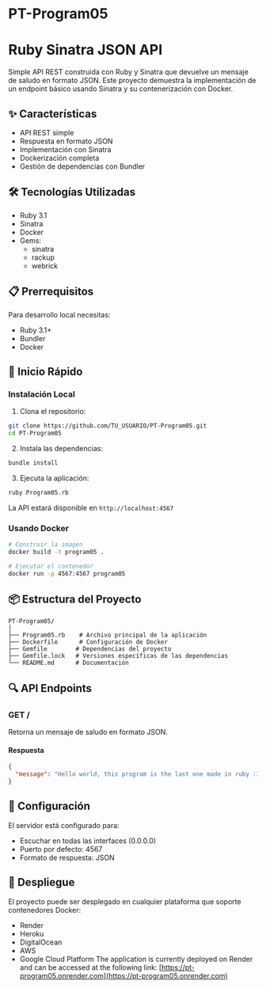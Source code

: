 # PT-Program05

# Ruby Sinatra JSON API

Simple API REST construida con Ruby y Sinatra que devuelve un mensaje de saludo en formato JSON. Este proyecto demuestra la implementación de un endpoint básico usando Sinatra y su contenerización con Docker.

## ✨ Características

- API REST simple
- Respuesta en formato JSON
- Implementación con Sinatra
- Dockerización completa
- Gestión de dependencias con Bundler

## 🛠️ Tecnologías Utilizadas

- Ruby 3.1
- Sinatra
- Docker
- Gems:
  - sinatra
  - rackup
  - webrick

## 📋 Prerrequisitos

Para desarrollo local necesitas:
- Ruby 3.1+
- Bundler
- Docker 

## 🚀 Inicio Rápido

### Instalación Local

1. Clona el repositorio:
```bash
git clone https://github.com/TU_USUARIO/PT-Program05.git
cd PT-Program05
```

2. Instala las dependencias:
```bash
bundle install
```

3. Ejecuta la aplicación:
```bash
ruby Program05.rb
```

La API estará disponible en `http://localhost:4567`

### Usando Docker

```bash
# Construir la imagen
docker build -t program05 .

# Ejecutar el contenedor
docker run -p 4567:4567 program05
```

## 📦 Estructura del Proyecto

```
PT-Program05/
│
├── Program05.rb    # Archivo principal de la aplicación
├── Dockerfile      # Configuración de Docker
├── Gemfile        # Dependencias del proyecto
├── Gemfile.lock   # Versiones específicas de las dependencias
└── README.md      # Documentación
```

## 🔍 API Endpoints

### GET /
Retorna un mensaje de saludo en formato JSON.

#### Respuesta
```json
{
  "message": "Hello world, this program is the last one made in ruby :3!!!"
}
```

## 📝 Configuración

El servidor está configurado para:
- Escuchar en todas las interfaces (0.0.0.0)
- Puerto por defecto: 4567
- Formato de respuesta: JSON

## 🚀 Despliegue

El proyecto puede ser desplegado en cualquier plataforma que soporte contenedores Docker:
- Render
- Heroku
- DigitalOcean
- AWS
- Google Cloud Platform
The application is currently deployed on Render and can be accessed at the following link: [https://pt-program05.onrender.com](https://pt-program05.onrender.com)
